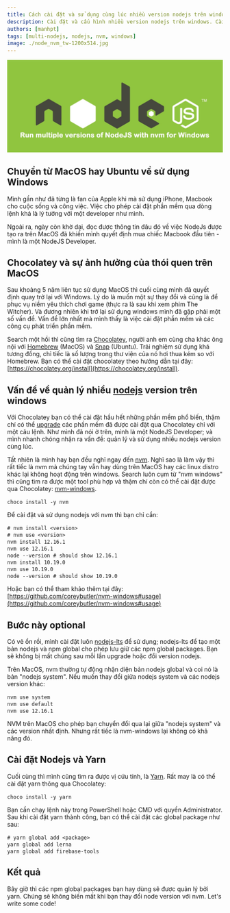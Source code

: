 ```yaml
---
title: Cách cài đặt và sử dụng cùng lúc nhiều version nodejs trên windows
description: Cài đặt và cấu hình nhiều version nodejs trên windows. Cài đặt bằng chocolatey. Cài đặt yarn. Lập trình nodejs trên windows.
authors: [manhpt]
tags: [multi-nodejs, nodejs, nvm, windows]
image: ./node_nvm_tw-1200x514.jpg
---
```


![](./node_nvm_tw-1200x514.jpg)

## Chuyển từ MacOS hay Ubuntu về sử dụng Windows

Mình gần như đã từng là fan của Apple khi mà sử dụng iPhone, Macbook cho cuộc sống và công việc. Việc cho phép cài đặt phần mềm qua dòng lệnh khá là lý tưởng với một developer như mình.

Ngoài ra, ngày còn khờ dại, đọc được thông tin đâu đó về việc NodeJs được tạo ra trên MacOS đã khiến mình quyết định mua chiếc Macbook đầu tiên - mình là một NodeJS Developer.

## Chocolatey và sự ảnh hưởng của thói quen trên MacOS

Sau khoảng 5 năm liên tục sử dụng MacOS thì cuối cùng mình đã quyết định quay trở lại với Windows. Lý do là muốn một sự thay đổi và cũng là để phục vụ niềm yêu thích chơi game (thực ra là sau khi xem phim The Witcher). Và đương nhiên khi trở lại sử dụng windows mình đã gặp phải một số vấn đề. Vấn đề lớn nhất mà mình thấy là việc cài đặt phần mềm và các công cụ phát triển phần mềm.

Search một hồi thì cũng tìm ra [Chocolatey](https://chocolatey.org/), người anh em cùng cha khác ông nội với [Homebrew](https://brew.sh/) (MacOS) và [Snap](https://snapcraft.io/) (Ubuntu). Trải nghiệm sử dụng khá tương đồng, chỉ tiếc là số lượng trong thư viện của nó hơi thua kém so với Homebrew. Bạn có thể cài đặt chocolatey theo hướng dẫn tại đây: [https://chocolatey.org/install](https://chocolatey.org/install).

## Vấn đề về quản lý nhiều [nodejs](/tags/nodejs/) version trên windows

Với Chocolatey bạn có thể cài đặt hầu hết những phần mềm phổ biến, thậm chí có thể [upgrade](https://chocolatey.org/docs/commandsupgrade#usage) các phần mềm đã được cài đặt qua Chocolatey chỉ với một câu lệnh. Như mình đã nói ở trên, mình là một NodeJS Developer; và mình nhanh chóng nhận ra vấn đề: quản lý và sử dụng nhiều nodejs version cùng lúc.

Tất nhiên là mình hay bạn đều nghĩ ngay đến [nvm](https://github.com/nvm-sh/nvm). Nghĩ sao là làm vậy thì rất tiếc là nvm mà chúng tay vẫn hay dùng trên MacOS hay các linux distro khác lại không hoạt động trên windows. Search luôn cụm từ "nvm windows" thì cũng tìm ra được một tool phù hợp và thậm chí còn có thể cài đặt được qua Chocolatey: [nvm-windows](https://github.com/coreybutler/nvm-windows).

```shell
choco install -y nvm
```

Để cài đặt và sử dụng nodejs với nvm thì bạn chỉ cần:

```shell
# nvm install <version>
# nvm use <version>
nvm install 12.16.1
nvm use 12.16.1
node --version # should show 12.16.1
nvm install 10.19.0
nvm use 10.19.0
node --version # should show 10.19.0
```

Hoặc bạn có thể tham khảo thêm tại đây: [https://github.com/coreybutler/nvm-windows#usage](https://github.com/coreybutler/nvm-windows#usage)

## Bước này optional

Có vẻ ổn rồi, mình cài đặt luôn [nodejs-lts](https://chocolatey.org/packages/nodejs-lts) để sử dụng; nodejs-lts để tạo một bản nodejs và npm global cho phép lưu giữ các npm global packages. Bạn sẽ không bị mất chúng sau mỗi lần upgrade hoặc đổi version nodejs.

Trên MacOS, nvm thường tự động nhận diện bản nodejs global và coi nó là bản "nodejs system". Nếu muốn thay đổi giữa nodejs system và các nodejs version khác:

```shell
nvm use system
nvm use default
nvm use 12.16.1
```

NVM trên MacOS cho phép bạn chuyển đổi qua lại giữa "nodejs system" và các version nhất định. Nhưng rất tiếc là nvm-windows lại không có khả năng đó.

## Cài đặt Nodejs và Yarn

Cuối cùng thì mình cũng tìm ra được vị cứu tinh, là [Yarn](https://yarnpkg.com/). Rất may là có thể cài đặt yarn thông qua Chocolatey:

```shell
choco install -y yarn
```

Bạn cần chạy lệnh này trong PowerShell hoặc CMD với quyền Administrator. Sau khi cài đặt yarn thành công, bạn có thể cài đặt các global package như sau:

```shell
# yarn global add <package>
yarn global add lerna
yarn global add firebase-tools
```

## Kết quả

Bây giờ thì các npm global packages bạn hay dùng sẽ được quản lý bởi yarn. Chúng sẽ không biến mất khi bạn thay đổi node version với nvm. Let's write some code!
